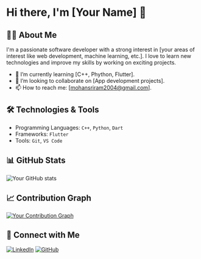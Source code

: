 # Hi there, I'm [Your Name] 👋

## 👨‍💻 About Me
I'm a passionate software developer with a strong interest in [your areas of interest like web development, machine learning, etc.]. I love to learn new technologies and improve my skills by working on exciting projects.

- 🌱 I’m currently learning [C++, Phython, Flutter].
- 👯 I’m looking to collaborate on [App development projects].
- 📫 How to reach me: [mohansriram2004@gmail.com].

## 🛠️ Technologies & Tools
- Programming Languages: `C++`, `Python`, `Dart`
- Frameworks: `Flutter`
- Tools: `Git`, `VS Code`

## 📊 GitHub Stats
![Your GitHub stats](https://github-readme-stats.vercel.app/api?username=yourusername&show_icons=true&theme=tokyonight)

## 📈 Contribution Graph
[![Your Contribution Graph](https://activity-graph.herokuapp.com/graph?username=yourusername&theme=github)](https://github.com/yourusername)

## 🔗 Connect with Me
[![LinkedIn](https://img.shields.io/badge/-LinkedIn-blue)](https://www.linkedin.com/in/mohan-sriram-777a31297/)
[![GitHub](https://img.shields.io/badge/-GitHub-black)](https://github.com/mohansriram-r)
